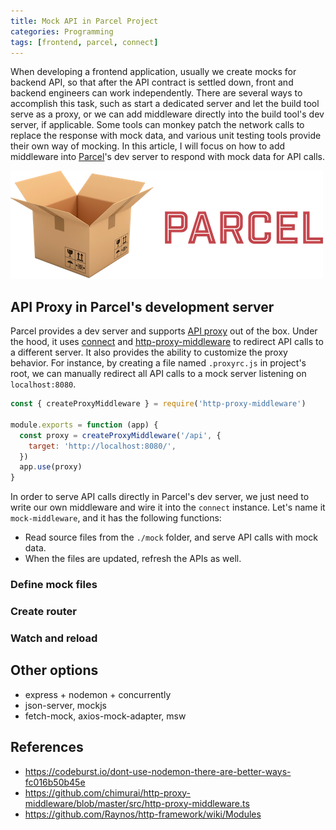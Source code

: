 ```yaml
---
title: Mock API in Parcel Project
categories: Programming
tags: [frontend, parcel, connect]
---
```


When developing a frontend application, usually we create mocks for backend API, so that after the API contract is settled down, front and backend engineers can work independently. There are several ways to accomplish this task, such as start a dedicated server and let the build tool serve as a proxy, or we can add middleware directly into the build tool's dev server, if applicable. Some tools can monkey patch the network calls to replace the response with mock data, and various unit testing tools provide their own way of mocking. In this article, I will focus on how to add middleware into [Parcel][1]'s dev server to respond with mock data for API calls.

![Parcel](images/parcel.png)

## API Proxy in Parcel's development server

Parcel provides a dev server and supports [API proxy][2] out of the box. Under the hood, it uses [connect][3] and [http-proxy-middleware][4] to redirect API calls to a different server. It also provides the ability to customize the proxy behavior. For instance, by creating a file named `.proxyrc.js` in project's root, we can manually redirect all API calls to a mock server listening on `localhost:8080`.

```js
const { createProxyMiddleware } = require('http-proxy-middleware')

module.exports = function (app) {
  const proxy = createProxyMiddleware('/api', {
    target: 'http://localhost:8080/',
  })
  app.use(proxy)
}
```

In order to serve API calls directly in Parcel's dev server, we just need to write our own middleware and wire it into the `connect` instance. Let's name it `mock-middleware`, and it has the following functions:

* Read source files from the `./mock` folder, and serve API calls with mock data.
* When the files are updated, refresh the APIs as well.

<!-- more -->

### Define mock files

### Create router

### Watch and reload

## Other options
* express + nodemon + concurrently
* json-server, mockjs
* fetch-mock, axios-mock-adapter, msw

## References
* https://codeburst.io/dont-use-nodemon-there-are-better-ways-fc016b50b45e
* https://github.com/chimurai/http-proxy-middleware/blob/master/src/http-proxy-middleware.ts
* https://github.com/Raynos/http-framework/wiki/Modules


[1]: https://parceljs.org/
[2]: https://parceljs.org/features/development/#api-proxy
[3]: https://github.com/senchalabs/connect
[4]: https://github.com/chimurai/http-proxy-middleware
